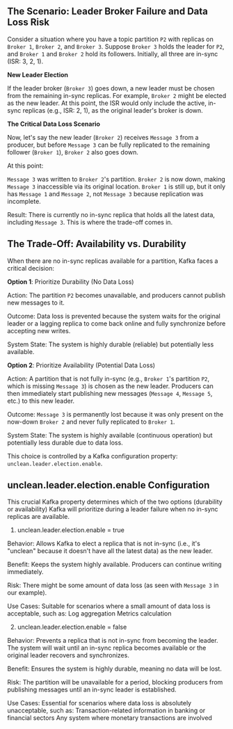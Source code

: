 ## **The Scenario: Leader Broker Failure and Data Loss Risk**

Consider a situation where you have a topic partition `P2` with replicas on `Broker 1`, `Broker 2`, and `Broker 3`. Suppose `Broker 3` holds the leader for `P2`, and `Broker 1` and `Broker 2` hold its followers. Initially, all three are in-sync (ISR: 3, 2, 1).

**New Leader Election**

If the leader broker (`Broker 3`) goes down, a new leader must be chosen from the remaining in-sync replicas. For example, `Broker 2` might be elected as the new leader. At this point, the ISR would only include the active, in-sync replicas (e.g., ISR: 2, 1), as the original leader's broker is down.

**The Critical Data Loss Scenario**

Now, let's say the new leader (`Broker 2`) receives `Message 3` from a producer, but before `Message 3` can be fully replicated to the remaining follower (`Broker 1`), `Broker 2` also goes down.

At this point:

  `Message 3` was written to `Broker 2`'s partition.
  `Broker 2` is now down, making `Message 3` inaccessible via its original location.
  `Broker 1` is still up, but it only has `Message 1` and `Message 2`, not `Message 3` because replication was incomplete.

Result: There is currently no in-sync replica that holds all the latest data, including `Message 3`. This is where the trade-off comes in.

## **The Trade-Off: Availability vs. Durability**

When there are no in-sync replicas available for a partition, Kafka faces a critical decision:

**Option 1**: Prioritize Durability (No Data Loss)

  Action: The partition `P2` becomes unavailable, and producers cannot publish new messages to it.
  
  Outcome: Data loss is prevented because the system waits for the original leader or a lagging replica to come back online and fully synchronize before accepting new writes.
  
  System State: The system is highly durable (reliable) but potentially less available.

**Option 2**: Prioritize Availability (Potential Data Loss)
   
  Action: A partition that is not fully in-sync (e.g., `Broker 1`'s partition `P2`, which is missing `Message 3`) is chosen as the new leader. Producers can then immediately start publishing new messages (`Message 4`, `Message 5`, etc.) to this new leader.
  
  Outcome: `Message 3` is permanently lost because it was only present on the now-down `Broker 2` and never fully replicated to `Broker 1`.
  
  System State: The system is highly available (continuous operation) but potentially less durable due to data loss.

This choice is controlled by a Kafka configuration property: `unclean.leader.election.enable`.

## **unclean.leader.election.enable Configuration**

This crucial Kafka property determines which of the two options (durability or availability) Kafka will prioritize during a leader failure when no in-sync replicas are available.

1. unclean.leader.election.enable = true
    
Behavior: Allows Kafka to elect a replica that is not in-sync (i.e., it's "unclean" because it doesn't have all the latest data) as the new leader.
    
Benefit: Keeps the system highly available. Producers can continue writing immediately.
    
Risk: There might be some amount of data loss (as seen with `Message 3` in our example).
    
Use Cases: Suitable for scenarios where a small amount of data loss is acceptable, such as:
    Log aggregation
    Metrics calculation

2. unclean.leader.election.enable = false
    
Behavior: Prevents a replica that is not in-sync from becoming the leader. The system will wait until an in-sync replica becomes available or the original leader recovers and synchronizes.
      
Benefit: Ensures the system is highly durable, meaning no data will be lost.
    
Risk: The partition will be unavailable for a period, blocking producers from publishing messages until an in-sync leader is established.
    
Use Cases: Essential for scenarios where data loss is absolutely unacceptable, such as:
    Transaction-related information in banking or financial sectors
    Any system where monetary transactions are involved

